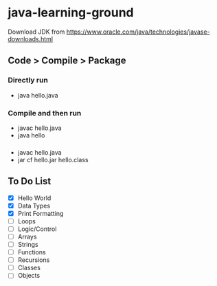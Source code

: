 # java-learning-ground

Download JDK from https://www.oracle.com/java/technologies/javase-downloads.html

## Code > Compile > Package

### Directly run
- java hello.java

### Compile and then run
- javac hello.java
- java hello

###
- javac hello.java
- jar cf hello.jar hello.class

## To Do List

- [x] Hello World
- [x] Data Types
- [x] Print Formatting
- [ ] Loops
- [ ] Logic/Control
- [ ] Arrays
- [ ] Strings
- [ ] Functions
- [ ] Recursions
- [ ] Classes
- [ ] Objects
